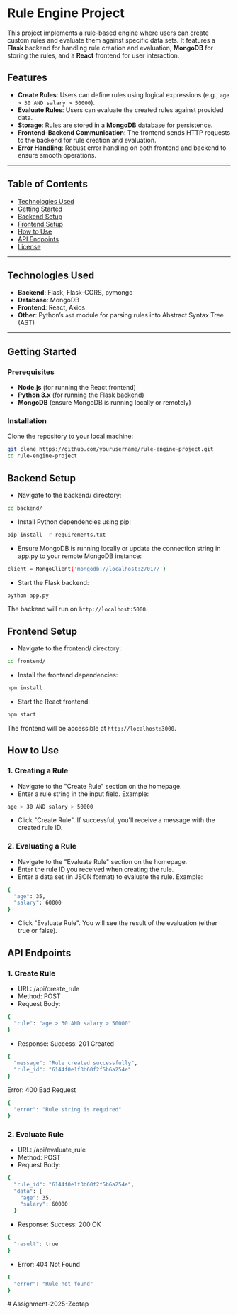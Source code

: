 # Rule Engine Project

This project implements a rule-based engine where users can create custom rules and evaluate them against specific data sets. It features a **Flask** backend for handling rule creation and evaluation, **MongoDB** for storing the rules, and a **React** frontend for user interaction.

## Features

- **Create Rules**: Users can define rules using logical expressions (e.g., `age > 30 AND salary > 50000`).
- **Evaluate Rules**: Users can evaluate the created rules against provided data.
- **Storage**: Rules are stored in a **MongoDB** database for persistence.
- **Frontend-Backend Communication**: The frontend sends HTTP requests to the backend for rule creation and evaluation.
- **Error Handling**: Robust error handling on both frontend and backend to ensure smooth operations.

---

## Table of Contents

- [Technologies Used](#technologies-used)
- [Getting Started](#getting-started)
- [Backend Setup](#backend-setup)
- [Frontend Setup](#frontend-setup)
- [How to Use](#how-to-use)
- [API Endpoints](#api-endpoints)
- [License](#license)

---

## Technologies Used

- **Backend**: Flask, Flask-CORS, pymongo
- **Database**: MongoDB
- **Frontend**: React, Axios
- **Other**: Python’s `ast` module for parsing rules into Abstract Syntax Tree (AST)

---

## Getting Started

### Prerequisites

- **Node.js** (for running the React frontend)
- **Python 3.x** (for running the Flask backend)
- **MongoDB** (ensure MongoDB is running locally or remotely)
  
### Installation

Clone the repository to your local machine:
```bash
git clone https://github.com/yourusername/rule-engine-project.git
cd rule-engine-project
```

## Backend Setup

- Navigate to the backend/ directory:

```bash
cd backend/
```

- Install Python dependencies using pip:

```bash
pip install -r requirements.txt
```

- Ensure MongoDB is running locally or update the connection string in app.py to your remote MongoDB instance:

```bash
client = MongoClient('mongodb://localhost:27017/')
```

- Start the Flask backend:

```bash
python app.py
```

The backend will run on `http://localhost:5000`.

## Frontend Setup

- Navigate to the frontend/ directory:

```bash
cd frontend/
```

- Install the frontend dependencies:

```bash
npm install
```

- Start the React frontend:

```bash
npm start
```

The frontend will be accessible at `http://localhost:3000`.

## How to Use

### 1. Creating a Rule

- Navigate to the "Create Rule" section on the homepage.
- Enter a rule string in the input field. Example:
```bash
age > 30 AND salary > 50000
```
- Click "Create Rule". If successful, you'll receive a message with the created rule ID.

### 2. Evaluating a Rule

- Navigate to the "Evaluate Rule" section on the homepage.
- Enter the rule ID you received when creating the rule.
- Enter a data set (in JSON format) to evaluate the rule. Example:
```bash
{
  "age": 35,
  "salary": 60000
}
```
- Click "Evaluate Rule". You will see the result of the evaluation (either true or false).

## API Endpoints

### 1. Create Rule

- URL: /api/create_rule
- Method: POST
- Request Body:
```bash
{
  "rule": "age > 30 AND salary > 50000"
}
```
- Response:
Success: 201 Created
```bash
{
  "message": "Rule created successfully",
  "rule_id": "6144f0e1f3b60f2f5b6a254e"
}
```
Error: 400 Bad Request
```bash
{
  "error": "Rule string is required"
}
```

### 2. Evaluate Rule

- URL: /api/evaluate_rule
- Method: POST
- Request Body:
```bash
{
  "rule_id": "6144f0e1f3b60f2f5b6a254e",
  "data": {
    "age": 35,
    "salary": 60000
  }
```
- Response:
Success: 200 OK
```bash
{
  "result": true
}
```
- Error: 404 Not Found
```bash
{
  "error": "Rule not found"
}
```



#   A s s i g n m e n t - 2 0 2 5 - Z e o t a p  
 
